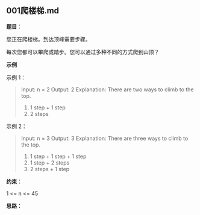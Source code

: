 ## 001爬楼梯.md

**题目**：

您正在爬楼梯。到达顶峰需要步骤。

每次您都可以攀爬或踏步。您可以通过多种不同的方式爬到山顶？
 
**示例**

示例 1：

> Input: n = 2
> Output: 2
> Explanation: There are two ways to climb to the top.
> 1. 1 step + 1 step
> 2. 2 steps

示例 2：

> Input: n = 3
> Output: 3
> Explanation: There are three ways to climb to the top.
> 1. 1 step + 1 step + 1 step
> 2. 1 step + 2 steps
> 3. 2 steps + 1 step
 
**约束**：

1 <= n <= 45

**思路**：
